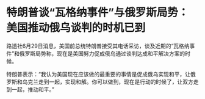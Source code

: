 

# 特朗普谈“瓦格纳事件”与俄罗斯局势：美国推动俄乌谈判的时机已到

路透社6月29日消息，美国前总统特朗普接受其电话采访，谈及近期的“瓦格纳事件”和俄罗斯局势称，现在是美国努力促成俄乌通过谈判达成和平解决方案的时候。

特朗普表示：“我认为美国现在应该做的最重要的事情是促成俄乌实现和平，让俄罗斯和乌克兰走到一起，实现和解。你可以做到，现在是行动的时候了，让双方走到一起，推动和平。”

